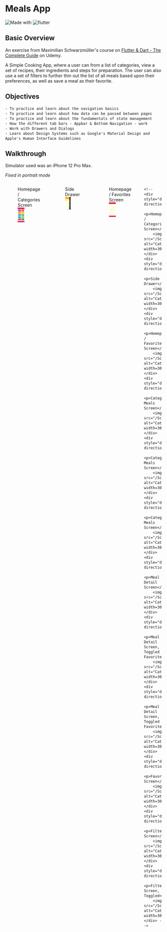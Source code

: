 # Meals App

![Made with](https://img.shields.io/badge/Made%20with-Dart-blue)
![flutter](https://img.shields.io/badge/flutter-v1.22.5-blue)

## Basic Overview

An exercise from Maximilian Schwarzmüller's course on [Flutter & Dart - The Complete Guide](https://www.udemy.com/course/learn-flutter-dart-to-build-ios-android-apps/) on Udemy.

A Simple Cooking App, where a user can from a list of categories, view a set of recipes, their ingredients and steps for preparation. The user can also use a set of filters to further thin out the list of all meals based upon their preferences, as well as save a meal as their favorite.

## Objectives
```
- To practice and learn about the navigation basics
- To practice and learn about how data can be passed between pages
- To practice and learn about the fundamentals of state management
- How the different tab bars - Appbar & Bottom Navigation - work
- Work with Drawers and Dialogs
- Learn about Design Systems such as Google's Material Design and Apple's Human Interface Guidelines
```

## Walkthrough

Simulator used was an iPhone 12 Pro Max.

*Fixed in portrait mode*

<!-- ### Main Screen -->
<div style="display:flex;">
    <figure style="display:flex;flex-direction:column;">
        <figcaption>Homepage / Categories Screen</figcaption>
        <img src="/Screenshots/1.png" alt="Categories" width=30%>
    </figure>
    <figure style="display:flex;flex-direction:column;">
        <figcaption>Side Drawer</figcaption>
        <img src="/Screenshots/2.png" alt="Categories" width=30%>
    </figure>
    <figure style="display:flex;flex-direction:column;">
        <figcaption>Homepage / Favorites Screen</figcaption>
        <img src="/Screenshots/3.png" alt="Categories" width=30%>
    </figure>
    <!-- <div style="display:flex;flex-direction:column;">
        <p>Category Meals Screen</p>
        <img src="/Screenshots/4.png" alt="Categories" width=30%>
    </div>
    <div style="display:flex;flex-direction:column;">
        <p>Category Meals Screen</p>
        <img src="/Screenshots/5.png" alt="Categories" width=30%>
    </div>
    <div style="display:flex;flex-direction:column;">
        <p>Category Meals Screen</p>    
        <img src="/Screenshots/8.png" alt="Categories" width=30%>
    </div>
    <div style="display:flex;flex-direction:column;">
        <p>Meal Detail Screen</p>    
        <img src="/Screenshots/6.png" alt="Categories" width=30%>
    </div>
    <div style="display:flex;flex-direction:column;">
        <p>Meal Detail Screen, Toggled Favorite</p>    
        <img src="/Screenshots/7.png" alt="Categories" width=30%>
    </div>
    <div style="display:flex;flex-direction:column;">
        <p>Meal Detail Screen, Toggled Favorite</p>
        <img src="/Screenshots/9.png" alt="Categories" width=30%>
    </div>
    <div style="display:flex;flex-direction:column;">
        <p>Favorites Screen</p>
        <img src="/Screenshots/10.png" alt="Categories" width=30%>
    </div>
    <div style="display:flex;flex-direction:column;">
        <p>Filters Screen</p>
        <img src="/Screenshots/11.png" alt="Categories" width=30%>
    </div>
    <div style="display:flex;flex-direction:column;">
        <p>Filters Screen, Toggled</p>
        <img src="/Screenshots/12.png" alt="Categories" width=30%>
    </div> -->


    <!-- <div style="display:flex;flex-direction:column;">
        <p>Homepage / Categories Screen</p>
        <img src="/Screenshots/1.png" alt="Categories" width=30%>
    </div>
    <div style="display:flex;flex-direction:column;">
        <p>Side Drawer</p>
        <img src="/Screenshots/2.png" alt="Categories" width=30%>
    </div>
    <div style="display:flex;flex-direction:column;">
        <p>Homepage / Favorites Screen</p>
        <img src="/Screenshots/3.png" alt="Categories" width=30%>
    </div>
    <div style="display:flex;flex-direction:column;">
        <p>Category Meals Screen</p>
        <img src="/Screenshots/4.png" alt="Categories" width=30%>
    </div>
    <div style="display:flex;flex-direction:column;">
        <p>Category Meals Screen</p>
        <img src="/Screenshots/5.png" alt="Categories" width=30%>
    </div>
    <div style="display:flex;flex-direction:column;">
        <p>Category Meals Screen</p>    
        <img src="/Screenshots/8.png" alt="Categories" width=30%>
    </div>
    <div style="display:flex;flex-direction:column;">
        <p>Meal Detail Screen</p>    
        <img src="/Screenshots/6.png" alt="Categories" width=30%>
    </div>
    <div style="display:flex;flex-direction:column;">
        <p>Meal Detail Screen, Toggled Favorite</p>    
        <img src="/Screenshots/7.png" alt="Categories" width=30%>
    </div>
    <div style="display:flex;flex-direction:column;">
        <p>Meal Detail Screen, Toggled Favorite</p>
        <img src="/Screenshots/9.png" alt="Categories" width=30%>
    </div>
    <div style="display:flex;flex-direction:column;">
        <p>Favorites Screen</p>
        <img src="/Screenshots/10.png" alt="Categories" width=30%>
    </div>
    <div style="display:flex;flex-direction:column;">
        <p>Filters Screen</p>
        <img src="/Screenshots/11.png" alt="Categories" width=30%>
    </div>
    <div style="display:flex;flex-direction:column;">
        <p>Filters Screen, Toggled</p>
        <img src="/Screenshots/12.png" alt="Categories" width=30%>
    </div> -->
</div>